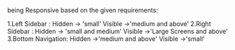 being Responsive based on the given requirements:

1.Left Sidebar : Hidden -> 'small' Visible ->'medium and above'
2.Right Sidebar : Hidden -> 'small and medium' Visible ->'Large Screens and above'
3.Bottom Navigation: Hidden ->'medium and above' Visible ->'small' 